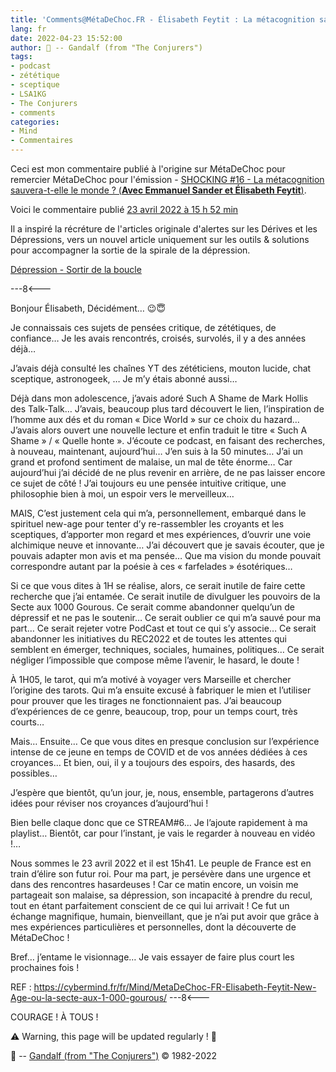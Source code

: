 ```yaml
---
title: 'Comments@MétaDeChoc.FR - Élisabeth Feytit : La métacognition sauvera-t-elle le monde ?'
lang: fr
date: 2022-04-23 15:52:00
author: 🧙 -- Gandalf (from "The Conjurers")
tags:
- podcast
- zététique
- sceptique
- LSA1KG
- The Conjurers
- comments
categories:
- Mind
- Commentaires
---
```


Ceci est mon commentaire publié à l'origine sur MétaDeChoc pour remercier MétaDeChoc pour l'émission - [SHOCKING #16 - La métacognition sauvera-t-elle le monde ? (**Avec Emmanuel Sander et Élisabeth Feytit**)](https://metadechoc.fr/podcast/lastrologie-ca-marche-trop/).

Voici le commentaire publié [23 avril 2022 à 15 h 52 min](https://metadechoc.fr/podcast/la-metacognition-sauvera-t-elle-le-monde/#comment-1176)

Il a inspiré la récréture de l'articles originale d'alertes sur les Dérives et les Dépressions, vers un nouvel article uniquement sur les outils & solutions pour accompagner la sortie de la spirale de la dépression.

<!-- more -->
[Dépression - Sortir de la boucle ](https://cybermind.fr/fr/Mind/Conseils/Depression%20(Refresh)/)

---8<---

Bonjour Élisabeth,
Décidément… 😉😇

Je connaissais ces sujets de pensées critique, de zététiques, de confiance…
Je les avais rencontrés, croisés, survolés, il y a des années déjà…

J’avais déjà consulté les chaînes YT des zététiciens, mouton lucide, chat sceptique, astronogeek, …
Je m’y étais abonné aussi…

Déjà dans mon adolescence, j’avais adoré Such A Shame de Mark Hollis des Talk-Talk…
J’avais, beaucoup plus tard découvert le lien, l’inspiration de l’homme aux dés et du roman « Dice World » sur ce choix du hazard…
J’avais alors ouvert une nouvelle lecture et enfin traduit le titre « Such A Shame » / « Quelle honte ».
J’écoute ce podcast, en faisant des recherches, à nouveau, maintenant, aujourd’hui…
J’en suis à la 50 minutes…
J’ai un grand et profond sentiment de malaise, un mal de tête énorme…
Car aujourd’hui j’ai décidé de ne plus revenir en arrière, de ne pas laisser encore ce sujet de côté !
J’ai toujours eu une pensée intuitive critique, une philosophie bien à moi, un espoir vers le merveilleux…

MAIS,
C’est justement cela qui m’a, personnellement, embarqué dans le spirituel new-age pour tenter d’y re-rassembler les croyants et les sceptiques, d’apporter mon regard et mes expériences, d’ouvrir une voie alchimique neuve et innovante…
J’ai découvert que je savais écouter, que je pouvais adapter mon avis et ma pensée…
Que ma vision du monde pouvait correspondre autant par la poésie à ces « farfelades » ésotériques…

Si ce que vous dites à 1H se réalise, alors, ce serait inutile de faire cette recherche que j’ai entamée.
Ce serait inutile de divulguer les pouvoirs de la Secte aux 1000 Gourous.
Ce serait comme abandonner quelqu’un de dépressif et ne pas le soutenir…
Ce serait oublier ce qui m’a sauvé pour ma part…
Ce serait rejeter votre PodCast et tout ce qui s’y associe…
Ce serait abandonner les initiatives du REC2022 et de toutes les attentes qui semblent en émerger, techniques, sociales, humaines, politiques…
Ce serait négliger l’impossible que compose même l’avenir, le hasard, le doute !

À 1H05, le tarot, qui m’a motivé à voyager vers Marseille et chercher l’origine des tarots.
Qui m’a ensuite excusé à fabriquer le mien et l’utiliser pour prouver que les tirages ne fonctionnaient pas.
J’ai beaucoup d’expériences de ce genre, beaucoup, trop, pour un temps court, très courts…

Mais…
Ensuite…
Ce que vous dites en presque conclusion sur l’expérience intense de ce jeune en temps de COVID et de vos années dédiées à ces croyances…
Et bien, oui, il y a toujours des espoirs, des hasards, des possibles…

J’espère que bientôt, qu’un jour, je, nous, ensemble, partagerons d’autres idées pour réviser nos croyances d’aujourd’hui !

Bien belle claque donc que ce STREAM#6…
Je l’ajoute rapidement à ma playlist…
Bientôt, car pour l’instant, je vais le regarder à nouveau en vidéo !…

Nous sommes le 23 avril 2022 et il est 15h41.
Le peuple de France est en train d’élire son futur roi.
Pour ma part, je persévère dans une urgence et dans des rencontres hasardeuses !
Car ce matin encore, un voisin me partageait son malaise, sa dépression, son incapacité à prendre du recul, tout en étant parfaitement conscient de ce qui lui arrivait !
Ce fut un échange magnifique, humain, bienveillant, que je n’ai put avoir que grâce à mes expériences particulières et personnelles, dont la découverte de MétaDeChoc !

Bref… j’entame le visionnage… Je vais essayer de faire plus court les prochaines fois !

REF : https://cybermind.fr/fr/Mind/MetaDeChoc-FR-Elisabeth-Feytit-New-Age-ou-la-secte-aux-1-000-gourous/
---8<---

COURAGE !
À TOUS !

⚠️ Warning, this page will be updated regularly ! 👀

🧙 -- [Gandalf (from "The Conjurers")](mailto:Gandalf@Gk2.NET?subject=The%20Conjurers%20%3F) ©️ 1982-2022
